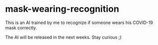 # mask-wearing-recognition
This is an AI trained by me to recognize if someone wears his COVID-19 mask correctly.

The AI will be released in the next weeks. Stay curious ;)
